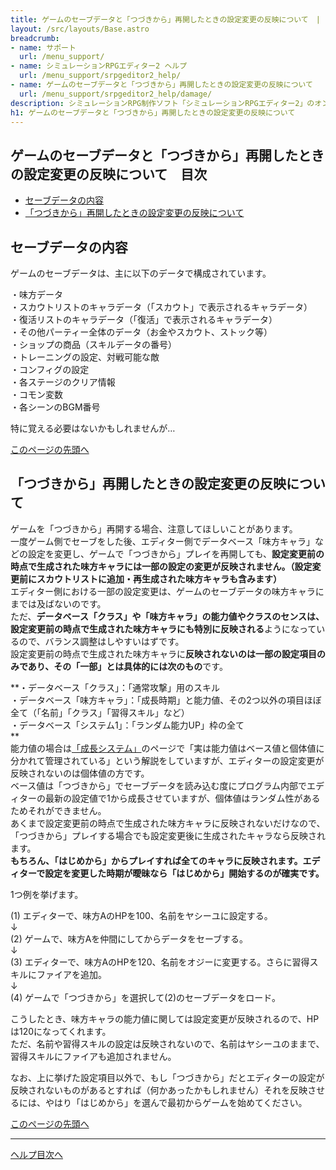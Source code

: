 ```yaml
---
title: ゲームのセーブデータと「つづきから」再開したときの設定変更の反映について　|　シミュレーションRPGエディター2 ヘルプ　|　サポート　｜　おもしろゲーム神殿
layout: /src/layouts/Base.astro
breadcrumb:
- name: サポート
  url: /menu_support/
- name: シミュレーションRPGエディター2 ヘルプ
  url: /menu_support/srpgeditor2_help/
- name: ゲームのセーブデータと「つづきから」再開したときの設定変更の反映について
  url: /menu_support/srpgeditor2_help/damage/
description: シミュレーションRPG制作ソフト「シミュレーションRPGエディター2」のオンラインヘルプ。「ゲームのセーブデータと「つづきから」再開したときの設定変更の反映について」。
h1: ゲームのセーブデータと「つづきから」再開したときの設定変更の反映について　
---
```



<a name="TOP"></a> 

## ゲームのセーブデータと「つづきから」再開したときの設定変更の反映について　目次

- [セーブデータの内容](#contents)
- [「つづきから」再開したときの設定変更の反映について](#reflection)

<a name="contents"></a> 

## セーブデータの内容

ゲームのセーブデータは、主に以下のデータで構成されています。  
  
・味方データ  
・スカウトリストのキャラデータ（「スカウト」で表示されるキャラデータ）  
・復活リストのキャラデータ（「復活」で表示されるキャラデータ）  
・その他パーティー全体のデータ（お金やスカウト、ストック等）  
・ショップの商品（スキルデータの番号）  
・トレーニングの設定、対戦可能な敵  
・コンフィグの設定  
・各ステージのクリア情報  
・コモン変数  
・各シーンのBGM番号  
  
特に覚える必要はないかもしれませんが…  

[このページの先頭へ](#TOP)

<a name="reflection"></a> 

## 「つづきから」再開したときの設定変更の反映について

ゲームを「つづきから」再開する場合、注意してほしいことがあります。  
一度ゲーム側でセーブをした後、エディター側でデータベース「味方キャラ」などの設定を変更し、ゲームで「つづきから」プレイを再開しても、**設定変更前の時点で生成された味方キャラには一部の設定の変更が反映されません。（設定変更前にスカウトリストに追加・再生成された味方キャラも含みます）**  
エディター側における一部の設定変更は、ゲームのセーブデータの味方キャラにまでは及ばないのです。  
ただ、**データベース「クラス」や「味方キャラ」の能力値やクラスのセンスは、設定変更前の時点で生成された味方キャラにも特別に反映される**ようになっているので、バランス調整はしやすいはずです。  
設定変更前の時点で生成された味方キャラに**反映されないのは一部の設定項目のみであり、その「一部」とは具体的には次のもの**です。  
  
**・データベース「クラス」：「通常攻撃」用のスキル  
・データベース「味方キャラ」：「成長時期」と能力値、その2つ以外の項目ほぼ全て（「名前」「クラス」「習得スキル」など）  
・データベース「システム1」：「ランダム能力UP」枠の全て  
**  
能力値の場合は[「成長システム」](../growing/)のページで「実は能力値はベース値と個体値に分かれて管理されている」という解説をしていますが、エディターの設定変更が反映されないのは個体値の方です。  
ベース値は「つづきから」でセーブデータを読み込む度にプログラム内部でエディターの最新の設定値で1から成長させていますが、個体値はランダム性があるためそれができません。  
あくまで設定変更前の時点で生成された味方キャラに反映されないだけなので、「つづきから」プレイする場合でも設定変更後に生成されたキャラなら反映されます。  
**もちろん、「はじめから」からプレイすれば全てのキャラに反映されます。エディターで設定を変更した時期が曖昧なら「はじめから」開始するのが確実です。**  

1つ例を挙げます。  
  
(1) エディターで、味方AのHPを100、名前をヤシーユに設定する。  
↓  
(2) ゲームで、味方Aを仲間にしてからデータをセーブする。  
↓  
(3) エディターで、味方AのHPを120、名前をオジーに変更する。さらに習得スキルにファイアを追加。  
↓  
(4) ゲームで「つづきから」を選択して(2)のセーブデータをロード。  
  
こうしたとき、味方キャラの能力値に関しては設定変更が反映されるので、HPは120になってくれます。  
ただ、名前や習得スキルの設定は反映されないので、名前はヤシーユのままで、習得スキルにファイアも追加されません。  
  
なお、上に挙げた設定項目以外で、もし「つづきから」だとエディターの設定が反映されないものがあるとすれば（何かあったかもしれません）それを反映させるには、やはり「はじめから」を選んで最初からゲームを始めてください。

[このページの先頭へ](#TOP)

---

  
[ヘルプ目次へ](../)